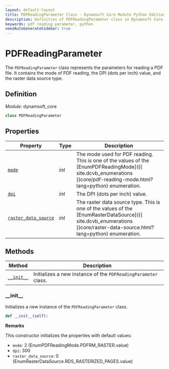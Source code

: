 ```yaml
---
layout: default-layout
title: PDFReadingParameter Class - Dynamsoft Core Module Python Edition API Reference
description: Definition of PDFReadingParameter class in Dynamsoft Core Module Python Edition.
keywords: pdf reading parameter, python
needAutoGenerateSidebar: true
---
```


# PDFReadingParameter

The `PDFReadingParameter` class represents the parameters for reading a PDF file. It contains the mode of PDF reading, the DPI (dots per inch) value, and the raster data source type.

## Definition

*Module:* dynamsoft_core

```python
class PDFReadingParameter
```

## Properties
  
| Property  | Type | Description |
|---------- | ---- |-------------|
| [`mode`](#mode) | *int* | The mode used for PDF reading. This is one of the values of the [EnumPDFReadingMode]({{ site.dcvb_enumerations }}core/pdf-reading-mode.html?lang=python) enumeration. |
| [`dpi`](#dpi) | *int* | The DPI (dots per inch) value. |
| [`raster_data_source`](#raster_data_source) | *int* | The raster data source type. This is one of the values of the [EnumRasterDataSource]({{ site.dcvb_enumerations }}core/raster-data-source.html?lang=python) enumeration. |

## Methods
  
| Method | Description |
|---------- | ---- |
| [`__init__`](#__init__) | Initializes a new instance of the `PDFReadingParameter` class. |

### \_\_init\_\_

Initializes a new instance of the `PDFReadingParameter` class.

```python
def __init__(self):
```

**Remarks**

This constructor initializes the properties with default values:
- `mode`: 2 (EnumPDFReadingMode.PDFRM_RASTER.value)
- `dpi`: 300
- `raster_data_source`: 0 (EnumRasterDataSource.RDS_RASTERIZED_PAGES.value)


